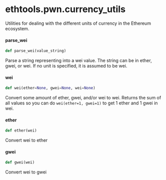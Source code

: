 <a id="ethtools.pwn.currency_utils"></a>

# ethtools.pwn.currency\_utils

Utilities for dealing with the different units of currency in the Ethereum ecosystem.

<a id="ethtools.pwn.currency_utils.parse_wei"></a>

#### parse\_wei

```python
def parse_wei(value_string)
```

Parse a string representing into a wei value. The string can be in ether, gwei, or wei.
If no unit is specified, it is assumed to be wei.

<a id="ethtools.pwn.currency_utils.wei"></a>

#### wei

```python
def wei(ether=None, gwei=None, wei=None)
```

Convert some amount of ether, gwei, and/or wei to wei. Returns the sum of all values so you can
do `wei(ether=1, gwei=1)` to get 1 ether and 1 gwei in wei.

<a id="ethtools.pwn.currency_utils.ether"></a>

#### ether

```python
def ether(wei)
```

Convert wei to ether

<a id="ethtools.pwn.currency_utils.gwei"></a>

#### gwei

```python
def gwei(wei)
```

Convert wei to gwei

